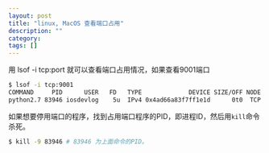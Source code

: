 ```yaml
---
layout: post
title: "linux, MacOS 查看端口占用"
description: ""
category: 
tags: []
---
```


用 lsof -i tcp:port 就可以查看端口占用情况，如果查看9001端口

```bash
$ lsof -i tcp:9001
COMMAND     PID      USER   FD   TYPE             DEVICE SIZE/OFF NODE NAME
python2.7 83946 iosdevlog    5u  IPv4 0x4ad66a83f7ff1e1d      0t0  TCP localhost:etlservicemgr (LISTEN)
```

如果想要停用端口的程序，找到占用端口程序的PID，即进程ID，然后用`kill`命令杀死。

```bash
$ kill -9 83946 # 83946 为上面命令的PID。
```
